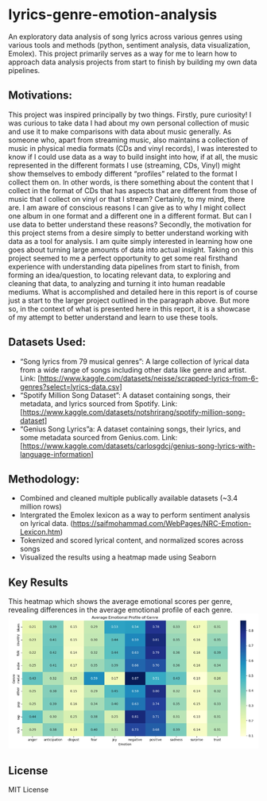 # lyrics-genre-emotion-analysis
An exploratory data analysis of song lyrics across various genres using various tools and methods (python, sentiment analysis, data visualization, Emolex).
This project primarily serves as a way for me to learn how to approach data analysis projects from start to finish by building my own data pipelines.

## Motivations:
This project was inspired principally by two things. Firstly, pure curiosity! I was curious to take data I had about my own personal collection of music and use it to make comparisons with data about music generally. As someone who, apart from streaming music, also maintains a collection of music in physical media formats (CDs and vinyl records), I was interested to know if I could use data as a way to build insight into how, if at all, the music represented in the different formats I use (streaming, CDs, Vinyl) might show themselves to embody different “profiles” related to the format I collect them on. In other words, is there something about the content that I collect in the format of CDs that has aspects that are different from those of music that I collect on vinyl or that I stream? Certainly, to my mind, there are. I am aware of conscious reasons I can give as to why I might collect one album in one format and a different one in a different format. But can I use data to better understand these reasons?
Secondly, the motivation for this project stems from a desire simply to better understand working with data as a tool for analysis. I am quite simply interested in learning how one goes about turning large amounts of data into actual insight. Taking on this project seemed to me a perfect opportunity to get some real firsthand experience with understanding data pipelines from start to finish, from forming an idea/question, to locating relevant data, to exploring and cleaning that data, to analyzing and turning it into human readable mediums. What is accomplished and detailed here in this report is of course just a start to the larger project outlined in the paragraph above. But more so, in the context of what is presented here in this report, it is a showcase of my attempt to better understand and learn to use these tools.

## Datasets Used:
- “Song lyrics from 79 musical genres”: A large collection of lyrical data from a wide range of songs including other data like genre and artist. Link: [https://www.kaggle.com/datasets/neisse/scrapped-lyrics-from-6-genres?select=lyrics-data.csv]
- “Spotify Million Song Dataset”: A dataset containing songs, their metadata, and lyrics sourced from Spotify. Link: [https://www.kaggle.com/datasets/notshrirang/spotify-million-song-dataset]
- “Genius Song Lyrics”a: A dataset containing songs, their lyrics, and some metadata sourced from Genius.com. Link: [https://www.kaggle.com/datasets/carlosgdcj/genius-song-lyrics-with-language-information]

## Methodology:
 - Combined and cleaned multiple publically available datasets (~3.4 million rows)
 - Intergrated the Emolex lexicon as a way to perform sentiment analysis on lyrical data. (https://saifmohammad.com/WebPages/NRC-Emotion-Lexicon.htm)
 - Tokenized and scored lyrical content, and normalized scores across songs
 - Visualized the results using a heatmap made using Seaborn

## Key Results
This heatmap which shows the average emotional scores per genre, revealing differences in the average emotional profile of each genre.
![Heatmap of emotional scores by genre](images/Genre_emotion_heatmap.jpeg)

## License
MIT License
